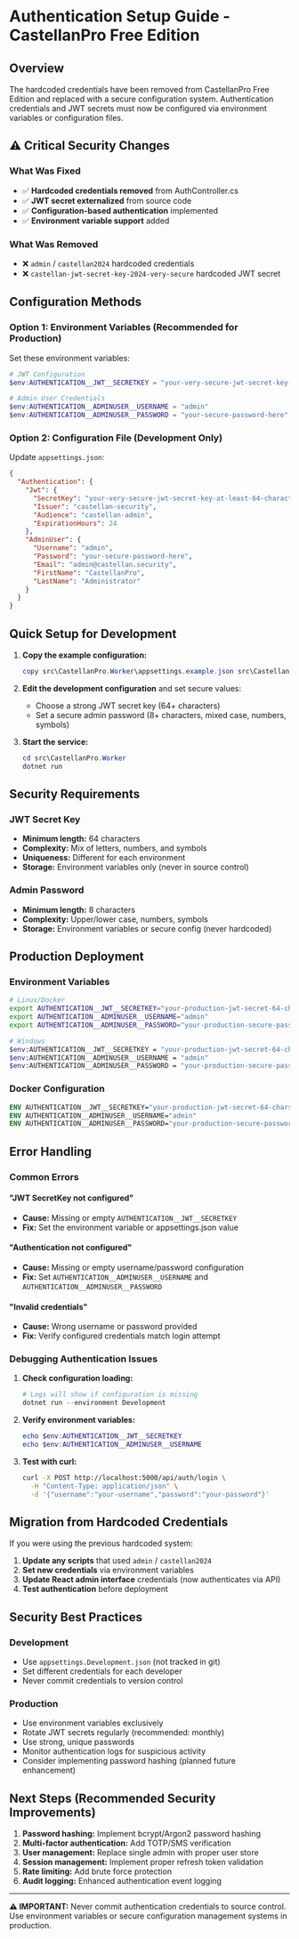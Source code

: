 # Authentication Setup Guide - CastellanPro Free Edition

## Overview

The hardcoded credentials have been removed from CastellanPro Free Edition and replaced with a secure configuration system. Authentication credentials and JWT secrets must now be configured via environment variables or configuration files.

## ⚠️ Critical Security Changes

### What Was Fixed
- ✅ **Hardcoded credentials removed** from AuthController.cs
- ✅ **JWT secret externalized** from source code  
- ✅ **Configuration-based authentication** implemented
- ✅ **Environment variable support** added

### What Was Removed
- ❌ `admin` / `castellan2024` hardcoded credentials
- ❌ `castellan-jwt-secret-key-2024-very-secure` hardcoded JWT secret

## Configuration Methods

### Option 1: Environment Variables (Recommended for Production)

Set these environment variables:

```powershell
# JWT Configuration
$env:AUTHENTICATION__JWT__SECRETKEY = "your-very-secure-jwt-secret-key-at-least-64-characters-long"

# Admin User Credentials  
$env:AUTHENTICATION__ADMINUSER__USERNAME = "admin"
$env:AUTHENTICATION__ADMINUSER__PASSWORD = "your-secure-password-here"
```

### Option 2: Configuration File (Development Only)

Update `appsettings.json`:

```json
{
  "Authentication": {
    "Jwt": {
      "SecretKey": "your-very-secure-jwt-secret-key-at-least-64-characters-long-please",
      "Issuer": "castellan-security",
      "Audience": "castellan-admin",
      "ExpirationHours": 24
    },
    "AdminUser": {
      "Username": "admin", 
      "Password": "your-secure-password-here",
      "Email": "admin@castellan.security",
      "FirstName": "CastellanPro",
      "LastName": "Administrator"
    }
  }
}
```

## Quick Setup for Development

1. **Copy the example configuration:**
   ```powershell
   copy src\CastellanPro.Worker\appsettings.example.json src\CastellanPro.Worker\appsettings.Development.json
   ```

2. **Edit the development configuration** and set secure values:
   - Choose a strong JWT secret key (64+ characters)
   - Set a secure admin password (8+ characters, mixed case, numbers, symbols)

3. **Start the service:**
   ```powershell
   cd src\CastellanPro.Worker
   dotnet run
   ```

## Security Requirements

### JWT Secret Key
- **Minimum length:** 64 characters
- **Complexity:** Mix of letters, numbers, and symbols
- **Uniqueness:** Different for each environment
- **Storage:** Environment variables only (never in source control)

### Admin Password  
- **Minimum length:** 8 characters
- **Complexity:** Upper/lower case, numbers, symbols
- **Storage:** Environment variables or secure config (never hardcoded)

## Production Deployment

### Environment Variables
```bash
# Linux/Docker
export AUTHENTICATION__JWT__SECRETKEY="your-production-jwt-secret-64-chars-minimum"
export AUTHENTICATION__ADMINUSER__USERNAME="admin"
export AUTHENTICATION__ADMINUSER__PASSWORD="your-production-secure-password"

# Windows
$env:AUTHENTICATION__JWT__SECRETKEY = "your-production-jwt-secret-64-chars-minimum"
$env:AUTHENTICATION__ADMINUSER__USERNAME = "admin"
$env:AUTHENTICATION__ADMINUSER__PASSWORD = "your-production-secure-password"
```

### Docker Configuration
```dockerfile
ENV AUTHENTICATION__JWT__SECRETKEY="your-production-jwt-secret-64-chars-minimum"
ENV AUTHENTICATION__ADMINUSER__USERNAME="admin"
ENV AUTHENTICATION__ADMINUSER__PASSWORD="your-production-secure-password"
```

## Error Handling

### Common Errors

#### "JWT SecretKey not configured"
- **Cause:** Missing or empty `AUTHENTICATION__JWT__SECRETKEY`
- **Fix:** Set the environment variable or appsettings.json value

#### "Authentication not configured"
- **Cause:** Missing or empty username/password configuration
- **Fix:** Set `AUTHENTICATION__ADMINUSER__USERNAME` and `AUTHENTICATION__ADMINUSER__PASSWORD`

#### "Invalid credentials"
- **Cause:** Wrong username or password provided
- **Fix:** Verify configured credentials match login attempt

### Debugging Authentication Issues

1. **Check configuration loading:**
   ```powershell
   # Logs will show if configuration is missing
   dotnet run --environment Development
   ```

2. **Verify environment variables:**
   ```powershell
   echo $env:AUTHENTICATION__JWT__SECRETKEY
   echo $env:AUTHENTICATION__ADMINUSER__USERNAME
   ```

3. **Test with curl:**
   ```bash
   curl -X POST http://localhost:5000/api/auth/login \
     -H "Content-Type: application/json" \
     -d '{"username":"your-username","password":"your-password"}'
   ```

## Migration from Hardcoded Credentials

If you were using the previous hardcoded system:

1. **Update any scripts** that used `admin` / `castellan2024`
2. **Set new credentials** via environment variables
3. **Update React admin interface** credentials (now authenticates via API)
4. **Test authentication** before deployment

## Security Best Practices

### Development
- Use `appsettings.Development.json` (not tracked in git)
- Set different credentials for each developer
- Never commit credentials to version control

### Production  
- Use environment variables exclusively
- Rotate JWT secrets regularly (recommended: monthly)
- Use strong, unique passwords
- Monitor authentication logs for suspicious activity
- Consider implementing password hashing (planned future enhancement)

## Next Steps (Recommended Security Improvements)

1. **Password hashing:** Implement bcrypt/Argon2 password hashing
2. **Multi-factor authentication:** Add TOTP/SMS verification  
3. **User management:** Replace single admin with proper user store
4. **Session management:** Implement proper refresh token validation
5. **Rate limiting:** Add brute force protection
6. **Audit logging:** Enhanced authentication event logging

---

**⚠️ IMPORTANT:** Never commit authentication credentials to source control. Use environment variables or secure configuration management systems in production.